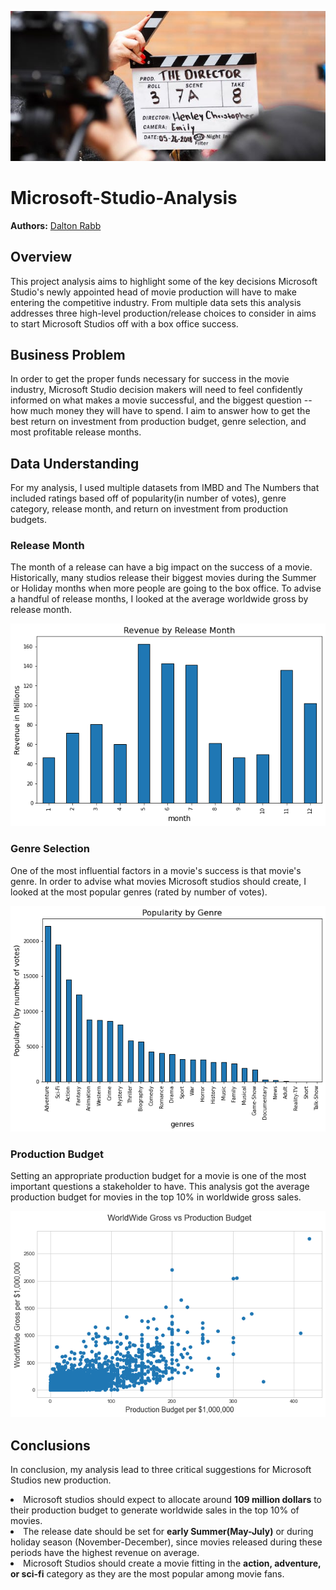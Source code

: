 ![example](images/director_shot.jpeg)

# Microsoft-Studio-Analysis
**Authors:** <a href = "drabb138@gmail.com">Dalton Rabb</a>

## Overview

This project analysis aims to highlight some of the key decisions Microsoft Studio's newly appointed head of movie production will have to make entering the competitive industry. From multiple data sets this analysis addresses three high-level production/release choices to consider in aims to start Microsoft Studios off with a box office success. 

## Business Problem

In order to get the proper funds necessary for success in the movie industry, Microsoft Studio decision makers will need to feel confidently informed on what makes a movie successful, and the biggest question -- how much money they will have to spend. I aim to answer how to get the best return on investment from production budget, genre selection, and most profitable release months. 

## Data Understanding

For my analysis, I used multiple datasets from IMBD and The Numbers that included ratings based off of popularity(in number of votes), genre category, release month, and return on investment from production budgets.  

### Release Month
The month of a release can have a big impact on the success of a movie. Historically, many studios release their biggest movies during the Summer or Holiday months when more people are going to the box office. To advise a handful of release months, I looked at the average worldwide gross by release month. 

![ReleaseMonth](https://github.com/Drabb16/Microsoft-Studio-Analysis/blob/main/images/RevbyMonthW.png)

### Genre Selection

One of the most influential factors in a movie's success is that movie's genre. In order to advise what movies Microsoft studios should create, I looked at the most popular genres (rated by number of votes).

![PopularitybyGenre](https://github.com/Drabb16/Microsoft-Studio-Analysis/blob/main/images/PopbyGenreW.png)

### Production Budget

Setting an appropriate production budget for a movie is one of the most important questions a stakeholder to have. This analysis got the average production budget for movies in the top 10% in worldwide gross sales. 

![WWgrossvsProdBudget](https://github.com/Drabb16/Microsoft-Studio-Analysis/blob/main/images/WWGrossvsProdBudget.png)

## Conclusions

In conclusion, my analysis lead to three critical suggestions for Microsoft Studios new production. 

<li>Microsoft studios should expect to allocate around <b>109 million dollars</b> to their production budget to generate worldwide sales in the top 10% of movies.</li>

<li>The release date should be set for <b>early Summer(May-July)</b> or during holiday season (November-December), since movies released during these periods have the highest revenue on average. </li>

<li>Microsoft Studios should create a movie fitting in the <b>action, adventure, or sci-fi</b> category as they are the most popular among movie fans.</li>
